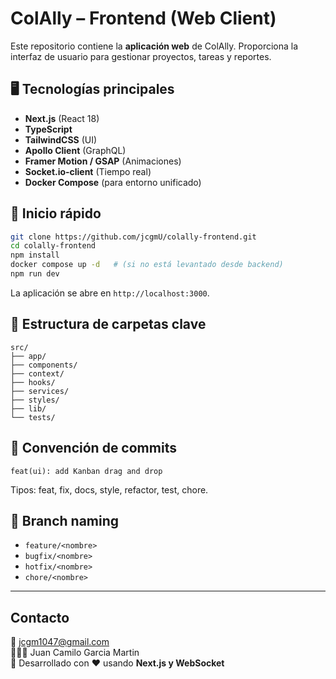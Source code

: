 # ColAlly – Frontend (Web Client)

Este repositorio contiene la **aplicación web** de ColAlly. Proporciona la interfaz de usuario para gestionar proyectos, tareas y reportes.

## 🖥️ Tecnologías principales

- **Next.js** (React 18)
- **TypeScript**
- **TailwindCSS** (UI)
- **Apollo Client** (GraphQL)
- **Framer Motion / GSAP** (Animaciones)
- **Socket.io‑client** (Tiempo real)
- **Docker Compose** (para entorno unificado)

## 🚀 Inicio rápido

```bash
git clone https://github.com/jcgmU/colally-frontend.git
cd colally-frontend
npm install
docker compose up -d   # (si no está levantado desde backend)
npm run dev
```

La aplicación se abre en `http://localhost:3000`.

## 📂 Estructura de carpetas clave
```
src/
├── app/
├── components/
├── context/
├── hooks/
├── services/
├── styles/
├── lib/
└── tests/
```

## 🔑 Convención de commits

`feat(ui): add Kanban drag and drop`

Tipos: feat, fix, docs, style, refactor, test, chore.

## 📝 Branch naming

- `feature/<nombre>`
- `bugfix/<nombre>`
- `hotfix/<nombre>`
- `chore/<nombre>`

---

## Contacto

📧 jcgm1047@gmail.com  
👨🏻‍💻 Juan Camilo Garcia Martin  
🚀 Desarrollado con ❤️ usando **Next.js y WebSocket**
